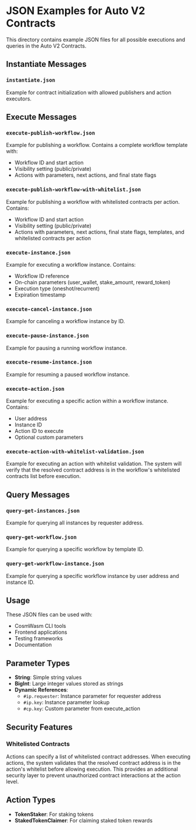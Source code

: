# JSON Examples for Auto V2 Contracts

This directory contains example JSON files for all possible executions and queries in the Auto V2 Contracts.

## Instantiate Messages

### `instantiate.json`
Example for contract initialization with allowed publishers and action executors.

## Execute Messages

### `execute-publish-workflow.json`
Example for publishing a workflow. Contains a complete workflow template with:
- Workflow ID and start action
- Visibility setting (public/private)
- Actions with parameters, next actions, and final state flags

### `execute-publish-workflow-with-whitelist.json`
Example for publishing a workflow with whitelisted contracts per action. Contains:
- Workflow ID and start action
- Visibility setting (public/private)
- Actions with parameters, next actions, final state flags, templates, and whitelisted contracts per action

### `execute-instance.json`
Example for executing a workflow instance. Contains:
- Workflow ID reference
- On-chain parameters (user_wallet, stake_amount, reward_token)
- Execution type (oneshot/recurrent)
- Expiration timestamp

### `execute-cancel-instance.json`
Example for canceling a workflow instance by ID.

### `execute-pause-instance.json`
Example for pausing a running workflow instance.

### `execute-resume-instance.json`
Example for resuming a paused workflow instance.

### `execute-action.json`
Example for executing a specific action within a workflow instance. Contains:
- User address
- Instance ID
- Action ID to execute
- Optional custom parameters

### `execute-action-with-whitelist-validation.json`
Example for executing an action with whitelist validation. The system will verify that the resolved contract address is in the workflow's whitelisted contracts list before execution.

## Query Messages

### `query-get-instances.json`
Example for querying all instances by requester address.

### `query-get-workflow.json`
Example for querying a specific workflow by template ID.

### `query-get-workflow-instance.json`
Example for querying a specific workflow instance by user address and instance ID.

## Usage

These JSON files can be used with:
- CosmWasm CLI tools
- Frontend applications
- Testing frameworks
- Documentation

## Parameter Types

- **String**: Simple string values
- **BigInt**: Large integer values stored as strings
- **Dynamic References**:
  - `#ip.requester`: Instance parameter for requester address
  - `#ip.key`: Instance parameter lookup
  - `#cp.key`: Custom parameter from execute_action

## Security Features

### Whitelisted Contracts
Actions can specify a list of whitelisted contract addresses. When executing actions, the system validates that the resolved contract address is in the action's whitelist before allowing execution. This provides an additional security layer to prevent unauthorized contract interactions at the action level.

## Action Types

- **TokenStaker**: For staking tokens
- **StakedTokenClaimer**: For claiming staked token rewards 